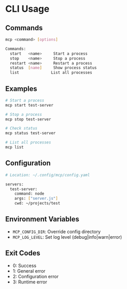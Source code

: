 # CLI Usage

## Commands

```bash
mcp <command> [options]

Commands:
  start   <name>     Start a process
  stop    <name>     Stop a process
  restart <name>     Restart a process
  status  [name]     Show process status
  list              List all processes
```

## Examples

```bash
# Start a process
mcp start test-server

# Stop a process
mcp stop test-server

# Check status
mcp status test-server

# List all processes
mcp list
```

## Configuration

```bash
# Location: ~/.config/mcp/config.yaml

servers:
  test-server:
    command: node
    args: ["server.js"]
    cwd: ~/projects/test
```

## Environment Variables

- `MCP_CONFIG_DIR`: Override config directory
- `MCP_LOG_LEVEL`: Set log level (debug|info|warn|error)

## Exit Codes

- 0: Success
- 1: General error
- 2: Configuration error
- 3: Runtime error 